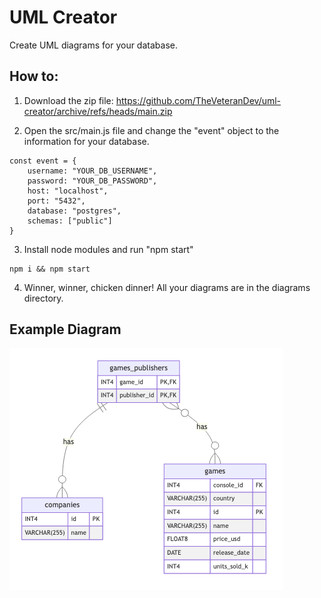# UML Creator
Create UML diagrams for your database.

## How to:
1.  Download the zip file: https://github.com/TheVeteranDev/uml-creator/archive/refs/heads/main.zip

2.  Open the src/main.js file and change the "event" object to the information for your database.
```
const event = {
    username: "YOUR_DB_USERNAME", 
    password: "YOUR_DB_PASSWORD", 
    host: "localhost", 
    port: "5432", 
    database: "postgres", 
    schemas: ["public"]
}
```

3.  Install node modules and run "npm start"
```
npm i && npm start
```

4.  Winner, winner, chicken dinner!  All your diagrams are in the diagrams directory.

## Example Diagram
![Example diagram](diagrams/public-games_publishers.png)
